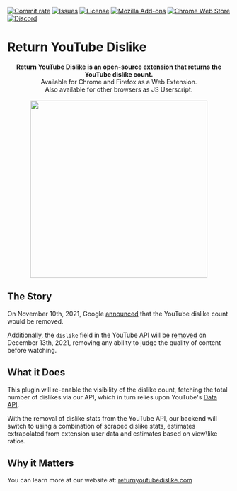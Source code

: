 [![Commit rate](https://img.shields.io/github/commit-activity/m/Anarios/return-youtube-dislike?label=Commits&style=for-the-badge)](https://github.com/Anarios/return-youtube-dislike/commits/main)
[![Issues](https://img.shields.io/github/issues/Anarios/return-youtube-dislike?style=for-the-badge)](https://github.com/Anarios/return-youtube-dislike/issues)
[![License](https://img.shields.io/badge/License-GPLv3-blue.svg?style=for-the-badge)](https://github.com/Anarios/return-youtube-dislike/blob/main/LICENSE)
[![Mozilla Add-ons](https://img.shields.io/amo/rating/return-youtube-dislikes?label=Firefox&style=for-the-badge&logo=firefox)](https://addons.mozilla.org/en-US/firefox/addon/return-youtube-dislikes/)
[![Chrome Web Store](https://img.shields.io/chrome-web-store/rating/gebbhagfogifgggkldgodflihgfeippi?label=Chrome&style=for-the-badge&logo=google)](https://chrome.google.com/webstore/detail/youtube-dislike-button/gebbhagfogifgggkldgodflihgfeippi/)
[![Discord](https://img.shields.io/discord/909435648170160229?label=Discord&style=for-the-badge&logo=discord)](https://discord.gg/UMxyMmCgfF)

# Return YouTube Dislike

<p align="center">
    <b>Return YouTube Dislike is an open-source extension that returns the YouTube dislike count.</b><br>
    Available for Chrome and Firefox as a Web Extension.<br>
    Also available for other browsers as JS Userscript.<br><br>
    <img width="400px" src="https://user-images.githubusercontent.com/18729296/141743755-2be73297-250e-4cd1-ac93-8978c5a39d10.png"/>
</p>

## The Story

On November 10th, 2021, Google [announced](https://blog.youtube/news-and-events/update-to-youtube/) that the YouTube dislike count would be removed.  
  
Additionally, the `dislike` field in the YouTube API will be [removed](https://support.google.com/youtube/thread/134791097/update-to-youtube-dislike-counts) on December 13th, 2021, removing any ability to judge the quality of content before watching.

## What it Does

This plugin will re-enable the visibility of the dislike count, fetching the total number of dislikes via our API, which in turn relies upon YouTube's [Data API](https://developers.google.com/youtube/v3).

With the removal of dislike stats from the YouTube API, our backend will switch to using a combination of scraped dislike stats, estimates extrapolated from extension user data
and estimates based on view\like ratios.

## Why it Matters

You can learn more at our website at: [returnyoutubedislike.com](https://www.returnyoutubedislike.com/)

